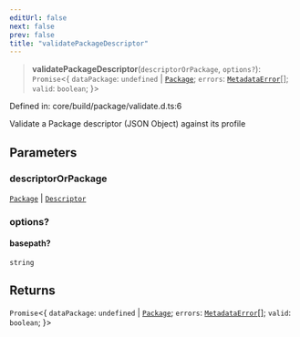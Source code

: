 ```yaml
---
editUrl: false
next: false
prev: false
title: "validatePackageDescriptor"
---
```


> **validatePackageDescriptor**(`descriptorOrPackage`, `options?`): `Promise`\<\{ `dataPackage`: `undefined` \| [`Package`](/reference/dpkit/package/); `errors`: [`MetadataError`](/reference/dpkit/metadataerror/)[]; `valid`: `boolean`; \}\>

Defined in: core/build/package/validate.d.ts:6

Validate a Package descriptor (JSON Object) against its profile

## Parameters

### descriptorOrPackage

[`Package`](/reference/dpkit/package/) | [`Descriptor`](/reference/dpkit/descriptor/)

### options?

#### basepath?

`string`

## Returns

`Promise`\<\{ `dataPackage`: `undefined` \| [`Package`](/reference/dpkit/package/); `errors`: [`MetadataError`](/reference/dpkit/metadataerror/)[]; `valid`: `boolean`; \}\>
